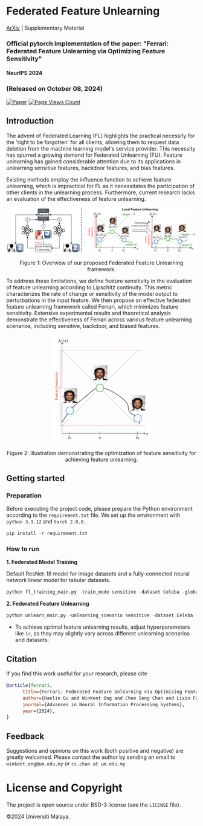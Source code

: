 # Federated Feature Unlearning

[ArXiv](https://arxiv.org/abs/2405.17462) | Supplementary Material

### Official pytorch implementation of the paper: "Ferrari: Federated Feature Unlearning via Optimizing Feature Sensitivity"

#### NeurIPS 2024

### (Released on October 08, 2024)

[![Paper](https://img.shields.io/badge/cs.CV-arxiv:2312.05849-B31B1B.svg)]((https://arxiv.org/abs/2405.17462))
[![Page Views Count](https://badges.toozhao.com/badges/01J9P2R033FHASG7RVP6QSTE3P/green.svg)](https://badges.toozhao.com/stats/01J9P2R033FHASG7RVP6QSTE3P "Get your own page views count badge on badges.toozhao.com")


## Introduction

The advent of Federated Learning (FL) highlights the practical necessity for the 'right to be forgotten' for all clients, allowing them to request data deletion from the machine learning model's service provider. This necessity has spurred a growing demand for Federated Unlearning (FU). Feature unlearning has gained considerable attention due to its applications in unlearning sensitive features, backdoor features, and bias features. 

Existing methods employ the influence function to achieve feature unlearning, which is impractical for FL as it necessitates the participation of other clients in the unlearning process. Furthermore, current research lacks an evaluation of the effectiveness of feature unlearning. 

<p align="center"> <img src="images/method.png" alt="Methodology" style="zoom: 100%" />
<p align="center"> Figure 1: Overview of our proposed Federated Feature Unlearning framework. </p>

To address these limitations, we define feature sensitivity in the evaluation of feature unlearning according to Lipschitz continuity. This metric characterizes the rate of change or sensitivity of the model output to perturbations in the input feature. We then propose an effective federated feature unlearning framework called Ferrari, which minimizes feature sensitivity. Extensive experimental results and theoretical analysis demonstrate the effectiveness of Ferrari across various feature unlearning scenarios, including sensitive, backdoor, and biased features.

<p align="center"> <img src="images/feature_sensivity.gif" alt="Feature Sensitivity" style="zoom: 50%" />
<p align="center"> Figure 2: Illustration demonstrating the optimization of feature sensitivity for achieving feature unlearning. </p>

## Getting started

### Preparation

Before executing the project code, please prepare the Python environment according to the `requirement.txt` file. We set up the environment with `python 3.9.12` and `torch 2.0.0`. 

```python
pip install -r requirement.txt
```

### How to run

**1. Federated Model Training**

Default ResNet-18 model for image datasets and a fully-connected neural network linear model for tabular datasets.

```python
python fl_training_main.py -train_mode sensitive -dataset Celeba -global_epochs 100 -local_epochs 10 -batch_size 128 -lr 0.0001  -client_num 10 -frac 0.2 -client_perc 0.1 -save_model True  
```

**2. Federated Feature Unlearning**

```python
python unlearn_main.py -unlearning_scenario sensitive -dataset Celeba -pertubbed_part "mouth" -sample_number 20 -min_sigma 0.05 -max_sigma 1.0 -lr 0.0001 -save_model True
```

- To achieve optimal feature unlearning results, adjust hyperparameters like `lr`, as they may slightly vary across different unlearning scenarios and datasets.

## Citation
If you find this work useful for your research, please cite
```bibtex
@article{ferrari,
      title={Ferrari: Federated Feature Unlearning via Optimizing Feature Sensitivity}, 
      author={Hanlin Gu and WinKent Ong and Chee Seng Chan and Lixin Fan},
      journal={Advances in Neural Information Processing Systems},
      year={2024},
}
```

## Feedback
Suggestions and opinions on this work (both positive and negative) are greatly welcomed. Please contact the author by sending an email to
`winkent.ong@um.edu.my` or `cs.chan at um.edu.my`

# License and Copyright

The project is open source under BSD-3 license (see the `LICENSE` file).

©2024 Universiti Malaya.
